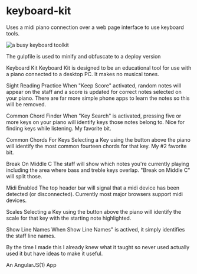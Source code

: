 # keyboard-kit

Uses a midi piano connection over a web page interface to use keyboard tools.

![a busy keyboard toolkit](https://kellycode.github.io/keyboard-kit/site_preview.jpg)

The gulpfile is used to minify and obfuscate to a deploy version

Keyboard Kit
Keyboard Kit is designed to be an educational tool for use with a piano connected to a desktop PC. It makes no musical tones.

Sight Reading Practice
When "Keep Score" activated, random notes will appear on the staff and a score is updated for correct notes selected on your piano.  There are far more simple phone apps to learn the notes so this will be removed.

Common Chord Finder
When "Key Search" is activated, pressing five or more keys on your piano will identify keys those notes belong to. Nice for finding keys while listening.
My favorite bit.

Common Chords For Keys
Selecting a Key using the button above the piano will identify the most common fourteen chords for that key.
My #2 favorite bit.

Break On Middle C
The staff will show which notes you're currently playing including the area where bass and treble keys overlap. "Break on Middle C" will split those.

Midi Enabled
The top header bar will signal that a midi device has been detected (or disconnected). Currently most major browsers support midi devices.

Scales
Selecting a Key using the button above the piano will identify the scale for that key with the starting note highlighted.

Show Line Names
When Show Line Names" is actived, it simply identifies the staff line names.

By the time I made this I already knew what it taught so never used actually used it but have ideas to make it useful.

An AngularJS(1) App
